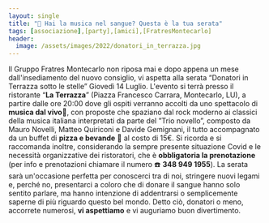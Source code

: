 ```yaml
---
layout: single
title: "🥳 Hai la musica nel sangue? Questa è la tua serata"
tags: [associazione],[party],[amici],[FratresMontecarlo]
header:
  image: /assets/images/2022/donatori_in_terrazza.jpg
---
```


Il Gruppo Fratres Montecarlo non riposa mai e dopo appena un mese dall'insediamento del nuovo consiglio, 
vi aspetta alla serata “Donatori in Terrazza sotto le stelle” Giovedì 14 Luglio.
L'evento si terrà presso il ristorante “**La Terrazza**” (Piazza Francesco Carrara, Montecarlo, LU), 
a partire dalle ore 20:00 dove gli ospiti verranno accolti da uno spettacolo di **musica dal vivo**🎼,
con proposte che spaziano dal rock moderno ai classici della musica italiana interpretati da parte 
del ”Trio novello”, composto da Mauro Novelli, Matteo Quiriconi e Davide Gemignani, il tutto accompagnato da un buffet di **pizza e bevande** 🍕 al costo di 15€.
Si ricorda e si raccomanda inoltre, considerando la sempre presente situazione Covid
e le necessità organizzative dei ristoratori, che è **obbligatoria la prenotazione** 
(per info e prenotazioni chiamare il numero ☎️ **348 949 1955**).
La serata sarà un'occasione perfetta per conoscerci tra di noi, stringere nuovi legami e, perché no, 
presentarci a coloro che di donare il sangue hanno solo sentito parlare, ma hanno intenzione di addentrarsi 
o semplicemente saperne di più riguardo questo bel mondo.
Detto ciò, donatori o meno, accorrete numerosi, **vi aspettiamo** e vi auguriamo buon divertimento.
